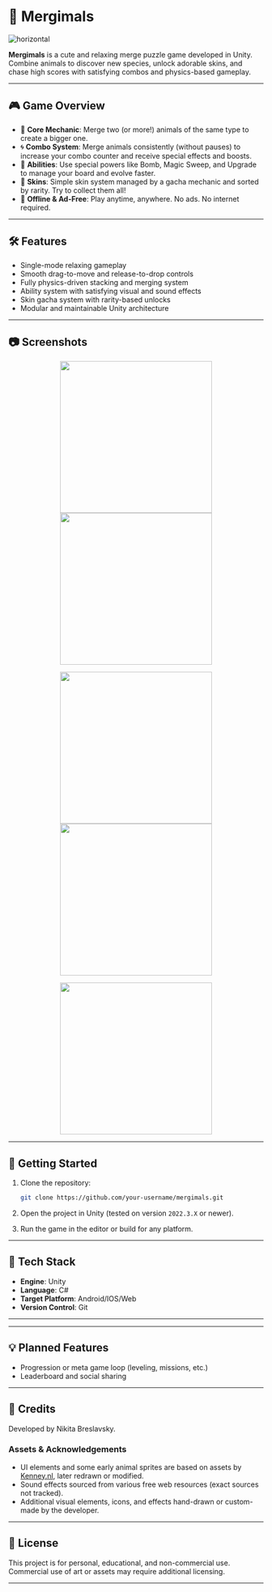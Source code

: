 # 🐾 Mergimals
![horizontal](https://github.com/user-attachments/assets/5e629cf5-6bec-4258-9060-e2bd4964fb9b)

**Mergimals** is a cute and relaxing merge puzzle game developed in Unity. Combine animals to discover new species, unlock adorable skins, and chase high scores with satisfying combos and physics-based gameplay.

---

## 🎮 Game Overview

- 🧠 **Core Mechanic**: Merge two (or more!) animals of the same type to create a bigger one.
 - 🌀 **Combo System**: Merge animals consistently (without pauses) to increase your combo counter and receive special effects and boosts.
- 🧩 **Abilities**: Use special powers like Bomb, Magic Sweep, and Upgrade to manage your board and evolve faster.
- 🎨 **Skins**: Simple skin system managed by a gacha mechanic and sorted by rarity. Try to collect them all!
- 🔄 **Offline & Ad-Free**: Play anytime, anywhere. No ads. No internet required.

---

## 🛠️ Features

- Single-mode relaxing gameplay
- Smooth drag-to-move and release-to-drop controls
- Fully physics-driven stacking and merging system
- Ability system with satisfying visual and sound effects
- Skin gacha system with rarity-based unlocks
- Modular and maintainable Unity architecture

---

## 📷 Screenshots

<p align="center">
  <img src="https://github.com/user-attachments/assets/aef39ff8-20e2-434e-94cc-2a0329e7e026" width="300"/>
  <img src="https://github.com/user-attachments/assets/eda52354-b91d-4951-b9fe-756be583b935" width="300"/>
</p>
<p align="center">
  <img src="https://github.com/user-attachments/assets/08c4f213-c902-4ad4-9fa9-5e1ca57765ab" width="300"/>
  <img src="https://github.com/user-attachments/assets/fbc4aee3-e666-4ac5-8da0-85b6cea6a803" width="300"/>
</p>
<p align="center">
  <img src="https://github.com/user-attachments/assets/f010d2d6-6904-4b0b-a347-5403a9cddd66" width="300"/>
</p>

---

## 🚀 Getting Started

1. Clone the repository:
   ```bash
   git clone https://github.com/your-username/mergimals.git
   ```

2. Open the project in Unity (tested on version `2022.3.X` or newer).

3. Run the game in the editor or build for any platform.


---

## 🤖 Tech Stack

- **Engine**: Unity
- **Language**: C#
- **Target Platform**: Android/IOS/Web
- **Version Control**: Git

---


---

## 💡 Planned Features

- Progression or meta game loop (leveling, missions, etc.)
- Leaderboard and social sharing

---

## 🙌 Credits

Developed by Nikita Breslavsky.

### Assets & Acknowledgements

- UI elements and some early animal sprites are based on assets by [Kenney.nl](https://kenney.nl), later redrawn or modified.
- Sound effects sourced from various free web resources (exact sources not tracked).
- Additional visual elements, icons, and effects hand-drawn or custom-made by the developer.
---

## 📄 License

This project is for personal, educational, and non-commercial use.  
Commercial use of art or assets may require additional licensing.

---
